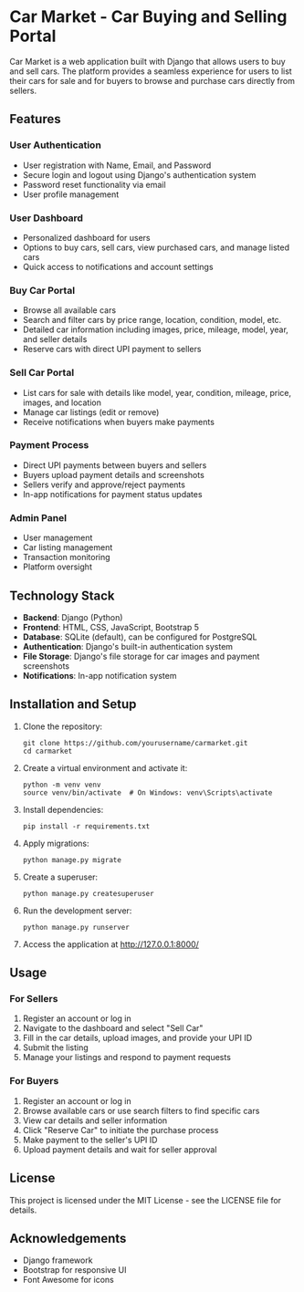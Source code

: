 # Car Market - Car Buying and Selling Portal

Car Market is a web application built with Django that allows users to buy and sell cars. The platform provides a seamless experience for users to list their cars for sale and for buyers to browse and purchase cars directly from sellers.

## Features

### User Authentication
- User registration with Name, Email, and Password
- Secure login and logout using Django's authentication system
- Password reset functionality via email
- User profile management

### User Dashboard
- Personalized dashboard for users
- Options to buy cars, sell cars, view purchased cars, and manage listed cars
- Quick access to notifications and account settings

### Buy Car Portal
- Browse all available cars
- Search and filter cars by price range, location, condition, model, etc.
- Detailed car information including images, price, mileage, model, year, and seller details
- Reserve cars with direct UPI payment to sellers

### Sell Car Portal
- List cars for sale with details like model, year, condition, mileage, price, images, and location
- Manage car listings (edit or remove)
- Receive notifications when buyers make payments

### Payment Process
- Direct UPI payments between buyers and sellers
- Buyers upload payment details and screenshots
- Sellers verify and approve/reject payments
- In-app notifications for payment status updates

### Admin Panel
- User management
- Car listing management
- Transaction monitoring
- Platform oversight

## Technology Stack

- **Backend**: Django (Python)
- **Frontend**: HTML, CSS, JavaScript, Bootstrap 5
- **Database**: SQLite (default), can be configured for PostgreSQL
- **Authentication**: Django's built-in authentication system
- **File Storage**: Django's file storage for car images and payment screenshots
- **Notifications**: In-app notification system

## Installation and Setup

1. Clone the repository:
   ```
   git clone https://github.com/yourusername/carmarket.git
   cd carmarket
   ```

2. Create a virtual environment and activate it:
   ```
   python -m venv venv
   source venv/bin/activate  # On Windows: venv\Scripts\activate
   ```

3. Install dependencies:
   ```
   pip install -r requirements.txt
   ```

4. Apply migrations:
   ```
   python manage.py migrate
   ```

5. Create a superuser:
   ```
   python manage.py createsuperuser
   ```

6. Run the development server:
   ```
   python manage.py runserver
   ```

7. Access the application at http://127.0.0.1:8000/

## Usage

### For Sellers
1. Register an account or log in
2. Navigate to the dashboard and select "Sell Car"
3. Fill in the car details, upload images, and provide your UPI ID
4. Submit the listing
5. Manage your listings and respond to payment requests

### For Buyers
1. Register an account or log in
2. Browse available cars or use search filters to find specific cars
3. View car details and seller information
4. Click "Reserve Car" to initiate the purchase process
5. Make payment to the seller's UPI ID
6. Upload payment details and wait for seller approval

## License

This project is licensed under the MIT License - see the LICENSE file for details.

## Acknowledgements

- Django framework
- Bootstrap for responsive UI
- Font Awesome for icons 